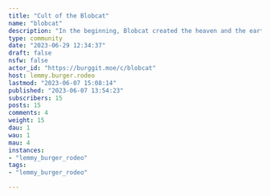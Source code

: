 ```yaml
---
title: "Cult of the Blobcat" 
name: "blobcat"
description: "In the beginning, Blobcat created the heaven and the earth.The earth was formless and empty, and darkness covered the deep waters. And the Spirit of Blobcat was hovering over the surface of the waters.And Blobcat said, にゃん, and there was ぷっぷー."
type: community
date: "2023-06-29 12:34:37"
draft: false
nsfw: false
actor_id: "https://burggit.moe/c/blobcat"
host: lemmy.burger.rodeo
lastmod: "2023-06-07 15:08:14"
published: "2023-06-07 13:54:23"
subscribers: 15
posts: 15
comments: 4
weight: 15
dau: 1
wau: 1
mau: 4
instances:
- "lemmy_burger_rodeo"
tags: 
- "lemmy_burger_rodeo"

---
```

